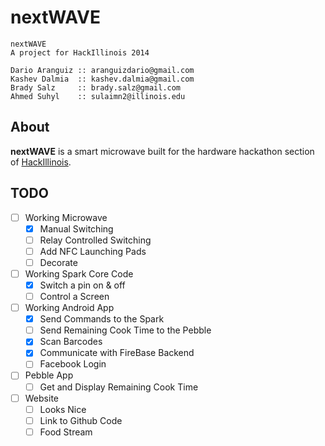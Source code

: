 nextWAVE
=========

    nextWAVE
    A project for HackIllinois 2014

    Dario Aranguiz :: aranguizdario@gmail.com
    Kashev Dalmia  :: kashev.dalmia@gmail.com
    Brady Salz     :: brady.salz@gmail.com
    Ahmed Suhyl    :: sulaimn2@illinois.edu

## About

**nextWAVE** is a smart microwave built for the hardware hackathon section of [HackIllinois](http://www.hackillinois.org/).


## TODO

- [ ] Working Microwave
    - [X] Manual Switching
    - [ ] Relay Controlled Switching 
    - [ ] Add NFC Launching Pads
    - [ ] Decorate
- [ ] Working Spark Core Code
    - [X] Switch a pin on & off
    - [ ] Control a Screen
- [ ] Working Android App
    - [X] Send Commands to the Spark
    - [ ] Send Remaining Cook Time to the Pebble
    - [X] Scan Barcodes
    - [X] Communicate with FireBase Backend
    - [ ] Facebook Login
- [ ] Pebble App
    - [ ] Get and Display Remaining Cook Time
- [ ] Website
    - [ ] Looks Nice
    - [ ] Link to Github Code
    - [ ] Food Stream
